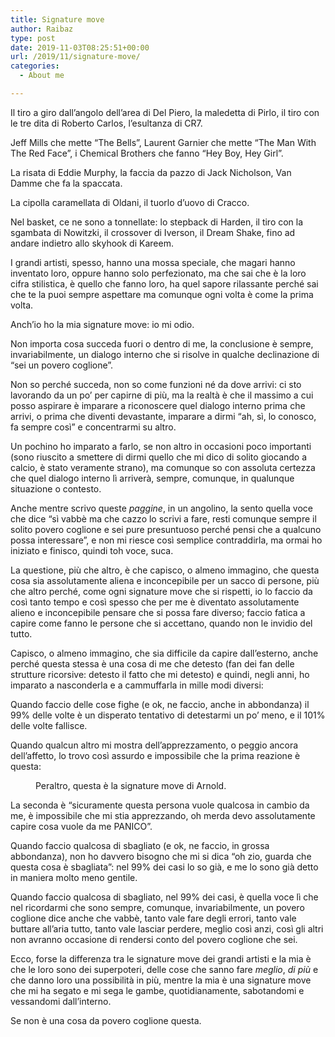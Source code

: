 ```yaml
---
title: Signature move
author: Raibaz
type: post
date: 2019-11-03T08:25:51+00:00
url: /2019/11/signature-move/
categories:
  - About me

---
```

Il tiro a giro dall&#8217;angolo dell&#8217;area di Del Piero, la maledetta di Pirlo, il tiro con le tre dita di Roberto Carlos, l&#8217;esultanza di CR7.

Jeff Mills che mette &#8220;The Bells&#8221;, Laurent Garnier che mette &#8220;The Man With The Red Face&#8221;, i Chemical Brothers che fanno &#8220;Hey Boy, Hey Girl&#8221;.

La risata di Eddie Murphy, la faccia da pazzo di Jack Nicholson, Van Damme che fa la spaccata.

La cipolla caramellata di Oldani, il tuorlo d&#8217;uovo di Cracco.

Nel basket, ce ne sono a tonnellate: lo stepback di Harden, il tiro con la sgambata di Nowitzki, il crossover di Iverson, il Dream Shake, fino ad andare indietro allo skyhook di Kareem.

I grandi artisti, spesso, hanno una mossa speciale, che magari hanno inventato loro, oppure hanno solo perfezionato, ma che sai che è la loro cifra stilistica, è quello che fanno loro, ha quel sapore rilassante perché sai che te la puoi sempre aspettare ma comunque ogni volta è come la prima volta.

Anch&#8217;io ho la mia signature move: io mi odio.

Non importa cosa succeda fuori o dentro di me, la conclusione è sempre, invariabilmente, un dialogo interno che si risolve in qualche declinazione di &#8220;sei un povero coglione&#8221;.

Non so perché succeda, non so come funzioni né da dove arrivi: ci sto lavorando da un po&#8217; per capirne di più, ma la realtà è che il massimo a cui posso aspirare è imparare a riconoscere quel dialogo interno prima che arrivi, o prima che diventi devastante, imparare a dirmi &#8220;ah, sì, lo conosco, fa sempre così&#8221; e concentrarmi su altro.

Un pochino ho imparato a farlo, se non altro in occasioni poco importanti (sono riuscito a smettere di dirmi quello che mi dico di solito giocando a calcio, è stato veramente strano), ma comunque so con assoluta certezza che quel dialogo interno lì arriverà, sempre, comunque, in qualunque situazione o contesto.

Anche mentre scrivo queste _paggine_, in un angolino, la sento quella voce che dice &#8220;sì vabbè ma che cazzo lo scrivi a fare, resti comunque sempre il solito povero coglione e sei pure presuntuoso perché pensi che a qualcuno possa interessare&#8221;, e non mi riesce così semplice contraddirla, ma ormai ho iniziato e finisco, quindi toh voce, suca.

La questione, più che altro, è che capisco, o almeno immagino, che questa cosa sia assolutamente aliena e inconcepibile per un sacco di persone, più che altro perché, come ogni signature move che si rispetti, io lo faccio da così tanto tempo e così spesso che per me è diventato assolutamente alieno e inconcepibile pensare che si possa fare diverso; faccio fatica a capire come fanno le persone che si accettano, quando non le invidio del tutto.

Capisco, o almeno immagino, che sia difficile da capire dall&#8217;esterno, anche perché questa stessa è una cosa di me che detesto (fan dei fan delle strutture ricorsive: detesto il fatto che mi detesto) e quindi, negli anni, ho imparato a nasconderla e a cammuffarla in mille modi diversi:

Quando faccio delle cose fighe (e ok, ne faccio, anche in abbondanza) il 99% delle volte è un disperato tentativo di detestarmi un po&#8217; meno, e il 101% delle volte fallisce.

Quando qualcun altro mi mostra dell&#8217;apprezzamento, o peggio ancora dell&#8217;affetto, lo trovo così assurdo e impossibile che la prima reazione è questa:

<div class="wp-block-image">
  <figure class="aligncenter"><img src="https://www.raibaz.it/wp-content/uploads/2019/11/whatchatalkinabout.jpg" alt="" class="wp-image-276" srcset="https://www.raibaz.it/wp-content/uploads/2019/11/whatchatalkinabout.jpg 600w, https://www.raibaz.it/wp-content/uploads/2019/11/whatchatalkinabout-300x256.jpg 300w" sizes="(max-width: 600px) 100vw, 600px" /><figcaption>Peraltro, questa è la signature move di Arnold.</figcaption></figure>
</div>

La seconda è &#8220;sicuramente questa persona vuole qualcosa in cambio da me, è impossibile che mi stia apprezzando, oh merda devo assolutamente capire cosa vuole da me PANICO&#8221;.

Quando faccio qualcosa di sbagliato (e ok, ne faccio, in grossa abbondanza), non ho davvero bisogno che mi si dica &#8220;oh zio, guarda che questa cosa è sbagliata&#8221;: nel 99% dei casi lo so già, e me lo sono già detto in maniera molto meno gentile.

Quando faccio qualcosa di sbagliato, nel 99% dei casi, è quella voce lì che nel ricordarmi che sono sempre, comunque, invariabilmente, un povero coglione dice anche che vabbè, tanto vale fare degli errori, tanto vale buttare all&#8217;aria tutto, tanto vale lasciar perdere, meglio così anzi, così gli altri non avranno occasione di rendersi conto del povero coglione che sei.

Ecco, forse la differenza tra le signature move dei grandi artisti e la mia è che le loro sono dei superpoteri, delle cose che sanno fare _meglio_, _di più_ e che danno loro una possibilità in più, mentre la mia è una signature move che mi ha segato e mi sega le gambe, quotidianamente, sabotandomi e vessandomi dall&#8217;interno.

Se non è una cosa da povero coglione questa.